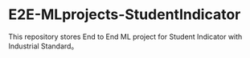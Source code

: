 # E2E-MLprojects-StudentIndicator
This repository stores End to End ML project for Student Indicator with Industrial Standard。
